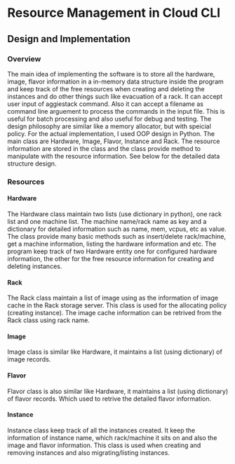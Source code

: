 # Resource Management in Cloud CLI

## Design and Implementation

### Overview
The main idea of implementing the software is to store all the hardware, image, flavor information in a in-memory data structure inside the program and keep track of the free resources when creating and deleting the instances and do other things such like evacuation of a rack. It can accept user input of aggiestack command. Also it can accept a filename as command line arguement to process the commands in the input file. This is useful for batch processing and also useful for debug and testing. The design philosophy are similar like a memory allocator, but with speicial policy. For the actual implementation, I used OOP design in Python. The main class are Hardware, Image, Flavor, Instance and Rack. The resource information are stored in the class and the class provide method to manipulate with the resource information. See below for the detailed data structure design.

### Resources

#### Hardware
The Hardware class maintain two lists (use dictionary in python), one rack list and one machine list. The machine name/rack name as key and a dictionary for detailed information such as name, mem, vcpus, etc as value. The class provide many basic methods such as insert/delete rack/machine, get a machine information, listing the hardware information and etc. The program keep track of two Hardware entity one for configured hardware information, the other for the free resource information for creating and deleting instances.

#### Rack
The Rack class maintain a list of image using as the information of image cache in the Rack storage server. This class is used for the allocating policy (creating instance). The image cache information can be retrived from the Rack class using rack name.

#### Image
Image class is similar like Hardware, it maintains a list (using dictionary) of image records.

#### Flavor
Flavor class is also similar like Hardware, it maintains a list (using dictionary) of flavor records. Which used to retrive the detailed flavor information.

#### Instance
Instance class keep track of all the instances created. It keep the information of instance name, which rack/machine it sits on and also the image and flavor information. This class is used when creating and removing instances and also migrating/listing instances.
